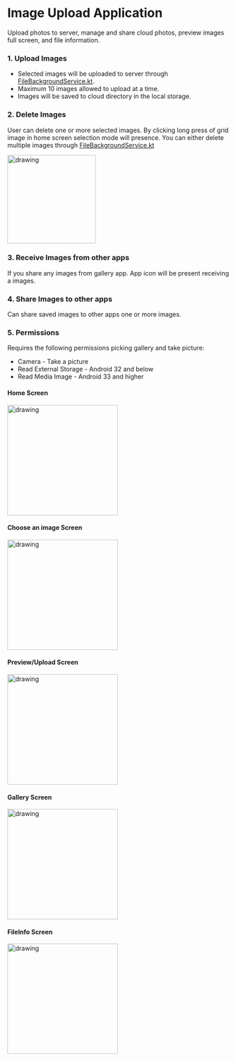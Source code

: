 # Image Upload Application

Upload photos to server, manage and share cloud photos, preview images full screen, and file information. 

### 1. Upload Images
  - Selected images will be uploaded to server through [FileBackgroundService.kt](app%2Fsrc%2Fmain%2Fjava%2Fcom%2Fashik%2Fimageupload%2Fservice%2FFileBackgroundService.kt). 
  - Maximum 10 images allowed to upload at a time. 
  - Images will be saved to cloud directory in the local storage.

### 2. Delete Images
User can delete one or more selected images. By clicking long press of grid image in home screen selection mode will presence. You can either delete multiple images through [FileBackgroundService.kt](app%2Fsrc%2Fmain%2Fjava%2Fcom%2Fashik%2Fimageupload%2Fservice%2FFileBackgroundService.kt) 

<img src="https://github.com/ashik169/ImageUpload/blob/main/screenshots/Screenshot_20240121_203433_multi_select.png" alt="drawing" width="200"/>

### 3. Receive Images from other apps
If you share any images from gallery app. App icon will be present receiving a images. 

### 4. Share Images to other apps
Can share saved images to other apps one or more images. 

### 5. Permissions
Requires the following permissions picking gallery and take picture:
  - Camera - Take a picture
  - Read External Storage - Android 32 and below
  - Read Media Image - Android 33 and higher
    
#### Home Screen
<img src="https://github.com/ashik169/ImageUpload/blob/main/screenshots/Screenshot_20240121_183711_home.png" alt="drawing" width="250"/>

#### Choose an image Screen
<img src="https://github.com/ashik169/ImageUpload/blob/main/screenshots/Screenshot_20240121_183738_options.png" alt="drawing" width="250"/>

#### Preview/Upload Screen
<img src="https://github.com/ashik169/ImageUpload/blob/main/screenshots/Screenshot_20240121_183811_preview.png" alt="drawing" width="250"/>

#### Gallery Screen
<img src="https://github.com/ashik169/ImageUpload/blob/main/screenshots/Screenshot_20240121_183844_gallery.png" alt="drawing" width="250"/>

#### FileInfo Screen
<img src="https://github.com/ashik169/ImageUpload/blob/main/screenshots/Screenshot_20240121_204713_file_info.png" alt="drawing" width="250"/>



